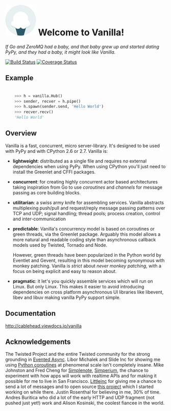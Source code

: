 # ![Vanilla](docs/images/vanilla-logo.png) Welcome to Vanilla!

*If Go and ZeroMQ had a baby, and that baby grew up and started dating PyPy,
and they had a baby, it might look like Vanilla.*

[![Build Status](https://travis-ci.org/cablehead/vanilla.svg?branch=master)](https://travis-ci.org/cablehead/vanilla) [![Coverage Status](https://coveralls.io/repos/cablehead/vanilla/badge.png?branch=rehash-pipes)](https://coveralls.io/r/cablehead/vanilla?branch=rehash-pipes)

## Example

```python

    >>> h = vanilla.Hub()
    >>> sender, recver = h.pipe()
    >>> h.spawn(sender.send, 'Hello World')
    >>> recver.recv()
    'Hello World'
```

## Overview

Vanilla is a fast, concurrent, micro server-library. It's designed to be used
with PyPy and with CPython 2.6 or 2.7. Vanilla is:

- **lightweight**: distributed as a single file and requires *no* external
  dependencies when using PyPy. When using CPython you'll just need to install
  the Greenlet and CFFI packages.

- **concurrent**: for creating highly concurrent actor based architectures
  taking inspiration from Go to use *coroutines* and *channels* for message
  passing as core building blocks.

- **utilitarian**: a swiss army knife for assembling services. Vanilla
  abstracts multiplexing push/pull and request/reply message passing patterns
  over TCP and UDP; signal handling; thread pools; process creation, control and
  inter-communication

- **predictable**: Vanilla's concurrency model is based on coroutines or green
  threads, via the Greenlet package. Arguably this model allows a more natural
  and readable coding style than asynchronous callback models used by Twisted,
  Tornado and Node.

  However, green threads have been popularized in the Python world by Eventlet
  and Gevent, resulting in this model becoming synonymous with monkey patching.
  Vanilla is *strict* about *never monkey patching*, with a focus on being
  explicit and easy to reason about.

- **pragmatic**: it let's you quickly assemble services which will run on
  Linux. But only Linux. This makes it easier to avoid introducing dependencies
  on cross platform asynchronous UI libraries like libevent, libev and libuv
  making vanilla PyPy support simple.

## Documentation

http://cablehead.viewdocs.io/vanilla

## Acknowledgements

The Twisted Project and the entire Twisted community for the strong grounding
in [Evented Async][]. Libor Michalek and Slide Inc for showing me using [Python
coroutines][] at phenomenal scale isn't completely insane. Mike Johnston and
Fred Cheng for [Simplenote][], [Simperium][], the chance to experiment with how
apps will work with realtime APIs and for making it possible for me to live in
San Francisco. [Littleinc][] for giving me a chance to send a lot of messages
and to open source [this project][] which I started working on while there.
Justin Rosenthal for believing in me, 30% of time. Andres Buritica who did a
lot of the early HTTP and UDP fragment (not pushed just yet!) work and Alison
Kosinski, the coolest fiancee in the world.

[Evented Async]:
    http://twistedmatrix.com/documents/8.2.0/core/howto/async.html
    "Evented Async"

[Python coroutines]: https://github.com/slideinc/gogreen   "Python coroutines"
[Simplenote]:        http://simplenote.com/                "Simplenote"
[Simperium]:         https://simperium.com/                "Simperium"
[Littleinc]:         http://littleinc.com                  "Littleinc"
[this project]:      https://github.com/cablehead/vanilla  "Vanilla"
